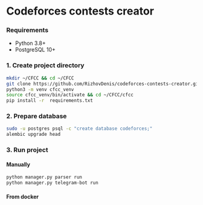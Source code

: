 # Codeforces contests creator

### Requirements
* Python 3.8+
* PostgreSQL 10+

### 1. Create project directory
```bash
mkdir ~/CFCC && cd ~/CFCC
git clone https://github.com/RizhovDenis/codeforces-contests-creator.git cfcc
python3 -m venv cfcc_venv
source cfcc_venv/bin/activate && cd ~/CFCC/cfcc
pip install -r  requirements.txt
```

### 2. Prepare database
```bash
sudo -u postgres psql -c "create database codeforces;"
alembic upgrade head
```

### 3. Run project
#### Manually
```bash
python manager.py parser run
python manager.py telegram-bot run
```

#### From docker
